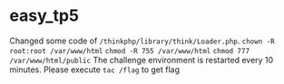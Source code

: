 # easy_tp5

Changed some code of `/thinkphp/library/think/Loader.php`.
`chown -R root:root /var/www/html`
`chmod -R 755 /var/www/html`
`chmod 777 /var/www/html/public`
The challenge environment is restarted every 10 minutes. 
Please execute `tac /flag` to get flag


